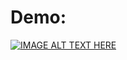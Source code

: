 # Demo:

[![IMAGE ALT TEXT HERE](https://img.youtube.com/vi/5GXqVZojeOM/0.jpg)](https://www.youtube.com/watch?v=5GXqVZojeOM)

